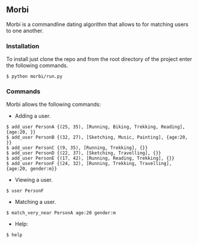 ## Morbi
Morbi is a commandline dating algorithm that allows to for matching users to one another.

### Installation
To install just clone the repo and from the root directory of the project enter the following commands.
```
$ python morbi/run.py
```

### Commands
Morbi allows the following commands:
* Adding a user.
```
$ add_user PersonA {(25, 35), [Running, Biking, Trekking, Reading], {age:20, }}
$ add_user PersonB {(32, 27), [Sketching, Music, Painting], {age:20, }}
$ add_user PersonC {(9, 35), [Running, Trekking], {}}
$ add_user PersonD {(22, 37), [Sketching, Travelling], {}}
$ add_user PersonE {(17, 42), [Running, Reading, Trekking], {}}
$ add_user PersonF {(24, 32), [Running, Trekking, Travelling], {age:20, gender:m}}
```

* Viewing a user.
```
$ user PersonF
```

* Matching a user.
```
$ match_very_near PersonA age:20 gender:m
```

* Help:
```
$ help
```
